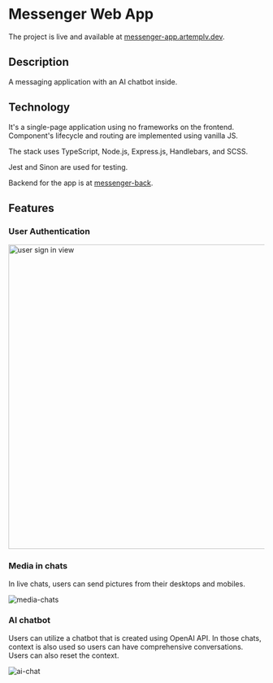 # Messenger Web App

The project is live and available at [messenger-app.artemplv.dev](https://messenger-app.artemplv.dev).


## Description

A messaging application with an AI chatbot inside.

## Technology

It's a single-page application using no frameworks on the frontend. Component's lifecycle and routing are implemented using vanilla JS.

The stack uses TypeScript, Node.js, Express.js, Handlebars, and SCSS.

Jest and Sinon are used for testing.

Backend for the app is at [messenger-back](https://github.com/artemplv/messenger-back).

## Features

### User Authentication

<img width="600" alt="user sign in view" src="https://github.com/artemplv/messenger-web-app/assets/48654322/f2e0ced4-f266-494b-9d0d-990f1c5d9e93">

### Media in chats
In live chats, users can send pictures from their desktops and mobiles.

![media-chats](https://github.com/artemplv/messenger-web-app/assets/48654322/c5d94866-e727-4cde-8e71-8c2ee129a7bc)

### AI chatbot
Users can utilize a chatbot that is created using OpenAI API. In those chats, context is also used so users can have comprehensive conversations. Users can also reset the context.

![ai-chat](https://github.com/artemplv/messenger-web-app/assets/48654322/b0c36b01-fdaa-4e90-8fe9-bf363d4052c3)
